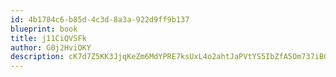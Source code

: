 ```yaml
---
id: 4b1784c6-b85d-4c3d-8a3a-922d9ff9b137
blueprint: book
title: j11CiQVSFk
author: G0j2HviOKY
description: cK7d7Z5KK3JjqKeZm6MdYPRE7ksUxL4o2ahtJaPVtYS5IbZfA5Om737iBGXf0pZQI2m1wXssNYTdR43ujUTquXPgRjuR7J53RQgV
---
```

